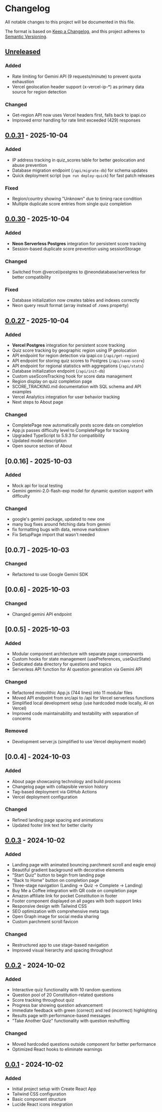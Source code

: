# Changelog

All notable changes to this project will be documented in this file.

The format is based on [Keep a Changelog](https://keepachangelog.com/en/1.1.0/),
and this project adheres to [Semantic Versioning](https://semver.org/spec/v2.0.0.html).

## [Unreleased]

### Added
- Rate limiting for Gemini API (9 requests/minute) to prevent quota exhaustion
- Vercel geolocation header support (x-vercel-ip-*) as primary data source for region detection

### Changed
- Get-region API now uses Vercel headers first, falls back to ipapi.co
- Improved error handling for rate limit exceeded (429) responses

## [0.0.31] - 2025-10-04

### Added
- IP address tracking in quiz_scores table for better geolocation and abuse prevention
- Database migration endpoint (`/api/migrate-db`) for schema updates
- Quick deployment script (`npm run deploy-quick`) for fast patch releases

### Fixed
- Region/country showing "Unknown" due to timing race condition
- Multiple duplicate score entries from single quiz completion

## [0.0.30] - 2025-10-04

### Added
- **Neon Serverless Postgres** integration for persistent score tracking
- Session-based duplicate score prevention using sessionStorage

### Changed
- Switched from @vercel/postgres to @neondatabase/serverless for better compatibility

### Fixed
- Database initialization now creates tables and indexes correctly
- Neon query result format (array instead of .rows property)

## [0.0.27] - 2025-10-04

### Added
- **Vercel Postgres** integration for persistent score tracking
- Quiz score tracking by geographic region using IP geolocation
- API endpoint for region detection via ipapi.co (`/api/get-region`)
- API endpoint for storing quiz scores to Postgres (`/api/save-score`)
- API endpoint for regional statistics with aggregations (`/api/stats`)
- Database initialization endpoint (`/api/init-db`)
- Custom useScoreTracking hook for score data management
- Region display on quiz completion page
- SCORE_TRACKING.md documentation with SQL schema and API examples
- Vercel Analytics integration for user behavior tracking
- Next steps to About page

### Changed
- CompletePage now automatically posts score data on completion
- App.js passes difficulty level to CompletePage for tracking
- Upgraded TypeScript to 5.9.3 for compatibility
- Updated model description
- Open source section of About


## [0.0.16] - 2025-10-03

### Added
- Mock api for local testing
- Gemini gemini-2.0-flash-exp model for dynamic question support with difficulty

### Changed
- google's gemini package, updated to new one
- many bug fixes around fetching data from gemini
- fix formatting bugs with data, remove markdown
- Fix SetupPage import that wasn't needed

## [0.0.7] - 2025-10-03

### Changed
- Refactored to use Google Gemini SDK

## [0.0.6] - 2025-10-03

### Changed
- Changed gemini API endpoint

## [0.0.5] - 2025-10-03

### Added
- Modular component architecture with separate page components
- Custom hooks for state management (usePreferences, useQuizState)
- Dedicated data directory for questions and topics
- Serverless API function for AI question generation via Gemini API

### Changed
- Refactored monolithic App.js (744 lines) into 11 modular files
- Moved API endpoint from src/api to /api for Vercel serverless functions
- Simplified local development setup (use hardcoded mode locally, AI on Vercel)
- Improved code maintainability and testability with separation of concerns

### Removed
- Development server.js (simplified to use Vercel deployment model)

## [0.0.4] - 2024-10-03

### Added
- About page showcasing technology and build process
- Changelog page with collapsible version history
- Tag-based deployment via GitHub Actions
- Vercel deployment configuration

### Changed
- Refined landing page spacing and animations
- Updated footer link text for better clarity

## [0.0.3] - 2024-10-02

### Added
- Landing page with animated bouncing parchment scroll and eagle emoji
- Beautiful gradient background with decorative elements
- "Start Quiz" button to begin from landing page
- "Back to Home" button on completion page
- Three-stage navigation (Landing → Quiz → Complete → Landing)
- Buy Me a Coffee integration with QR code on completion page
- Amazon affiliate link for pocket Constitution in footer
- Footer component displayed on all pages with both support links
- Responsive design with Tailwind CSS
- SEO optimization with comprehensive meta tags
- Open Graph image for social media sharing
- Custom parchment scroll favicon

### Changed
- Restructured app to use stage-based navigation
- Improved visual hierarchy and spacing throughout

## [0.0.2] - 2024-10-02

### Added
- Interactive quiz functionality with 10 random questions
- Question pool of 20 Constitution-related questions
- Score tracking throughout quiz
- Progress bar showing question advancement
- Immediate feedback with green (correct) and red (incorrect) highlighting
- Results page with performance-based messages
- "Take Another Quiz" functionality with question reshuffling

### Changed
- Moved hardcoded questions outside component for better performance
- Optimized React hooks to eliminate warnings

## [0.0.1] - 2024-10-02

### Added
- Initial project setup with Create React App
- Tailwind CSS configuration
- Basic component structure
- Lucide React icons integration

[unreleased]: https://github.com/emckenna/constitutional-compass/compare/v0.0.31...HEAD
[0.0.31]: https://github.com/emckenna/constitutional-compass/releases/tag/v0.0.31
[0.0.30]: https://github.com/emckenna/constitutional-compass/releases/tag/v0.0.30
[0.0.27]: https://github.com/emckenna/constitutional-compass/releases/tag/v0.0.27
[0.0.3]: https://github.com/emckenna/constitutional-compass/releases/tag/v0.0.3
[0.0.2]: https://github.com/emckenna/constitutional-compass/releases/tag/v0.0.2
[0.0.1]: https://github.com/emckenna/constitutional-compass/releases/tag/v0.0.1
